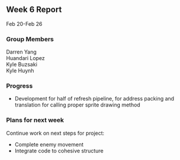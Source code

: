 ## Week 6 Report

Feb 20-Feb 26

### Group Members

Darren Yang  
Huandari Lopez  
Kyle Buzsaki  
Kyle Huynh  

### Progress
- Development for half of refresh pipeline, for address packing and translation 
  for calling proper sprite drawing method

### Plans for next week
Continue work on next steps for project:
- Complete enemy movement
- Integrate code to cohesive structure
